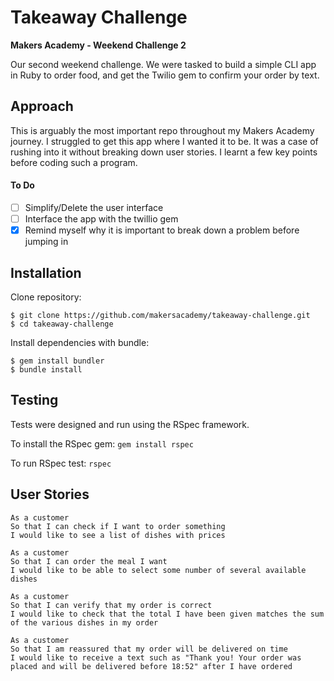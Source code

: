 # Takeaway Challenge

**Makers Academy - Weekend Challenge 2**

Our second weekend challenge. We were tasked to build a simple CLI app in Ruby to order food, and get the Twilio gem to confirm your order by text.

## Approach

This is arguably the most important repo throughout my Makers Academy journey. I struggled to get this app where I wanted it to be. It was a case of rushing into it without breaking down user stories. I learnt a few key points before coding such a program.

#### To Do
- [ ] Simplify/Delete the user interface
- [ ] Interface the app with the twillio gem
- [x] Remind myself why it is important to break down a problem before jumping in

## Installation

Clone repository:
```
$ git clone https://github.com/makersacademy/takeaway-challenge.git
$ cd takeaway-challenge
```

Install dependencies with bundle:
```
$ gem install bundler
$ bundle install
```

## Testing
Tests were designed and run using the RSpec framework.

To install the RSpec gem:
`gem install rspec`

To run RSpec test:
`rspec`

## User Stories
```
As a customer
So that I can check if I want to order something
I would like to see a list of dishes with prices

As a customer
So that I can order the meal I want
I would like to be able to select some number of several available dishes

As a customer
So that I can verify that my order is correct
I would like to check that the total I have been given matches the sum of the various dishes in my order

As a customer
So that I am reassured that my order will be delivered on time
I would like to receive a text such as "Thank you! Your order was placed and will be delivered before 18:52" after I have ordered
```
